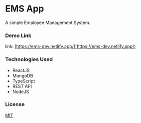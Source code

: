 # EMS App

A simple Employee Management System.

### Demo Link

link: [https://ems-dev.netlify.app/](https://ems-dev.netlify.app/)

### Technologies Used

- ReactJS
- MongoDB
- TypeScript
- REST API
- NodeJS

### License

[MIT](https://choosealicense.com/licenses/mit/)
